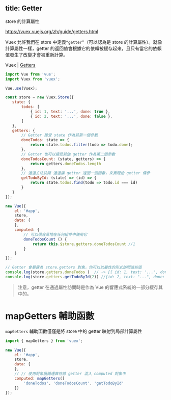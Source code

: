 title: Getter
---

store 的計算屬性

https://vuex.vuejs.org/zh/guide/getters.html

Vuex 允許我們在 store 中定義`“getter”`（可以認為是 store 的計算屬性）。就像計算屬性一樣，getter 的返回值會根據它的依賴被緩存起來，且只有當它的依賴值發生了改變才會被重新計算。

Vuex | [Getters](https://scrimba.com/p/pnyzgAP/c2Be7TB)  


```js
import Vue from 'vue';
import Vuex from 'vuex';

Vue.use(Vuex);

const store = new Vuex.Store({
   state: {
       todos: [
           { id: 1, text: '...', done: true },
           { id: 2, text: '...', done: false },
       ]
   },
   getters: {
       // Getter 接受 state 作為其第一個參數
       doneTodos: state => {
           return state.todos.filter(todo => todo.done);
       },
       // Getter 也可以接受其他 getter 作為第二個參數
       doneTodosCount: (state, getters) => {
           return getters.doneTodos.length
       },
       // 通過方法訪問 通過讓 getter 返回一個函數，來實現給 getter 傳參
       getTodoById: (state) => (id) => {
           return state.todos.find(todo => todo.id === id)
       }
   }
});

new Vue({ 
    el: '#app',
    store,
    data: {
    },
    computed: {
        // 可以很容易地在任何組件中使用它
        doneTodosCount () {
            return this.$store.getters.doneTodosCount //1
        }
    }
});

// Getter 會暴露為 store.getters 對象，你可以以屬性的形式訪問這些值
console.log(store.getters.doneTodos )  // -> [{ id: 1, text: '...', done: true }]
console.log(store.getters.getTodoById(2)) //{id: 2, text: "...", done: false}
```

> 注意，getter 在通過屬性訪問時是作為 Vue 的響應式系統的一部分緩存其中的。

# mapGetters  輔助函數

`mapGetters` 輔助函數僅僅是將 store 中的 getter 映射到局部計算屬性

```js
import { mapGetters } from 'vuex';

new Vue({ 
    el: '#app',
    store,
    data: {
    },
    // // 使用對象展開運算符將 getter 混入 computed 對象中
    computed: mapGetters([
        'doneTodos', 'doneTodosCount', 'getTodoById'
    ])
});
```
